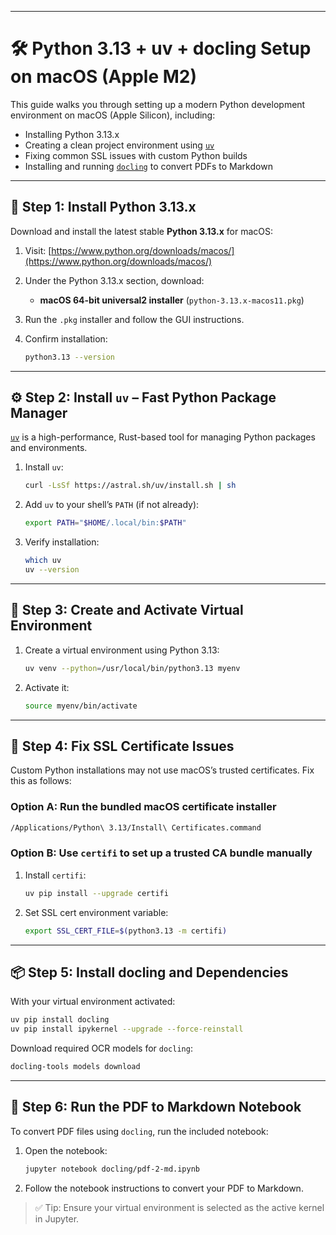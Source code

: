 
---

# 🛠️ Python 3.13 + uv + docling Setup on macOS (Apple M2)

This guide walks you through setting up a modern Python development environment on macOS (Apple Silicon), including:

* Installing Python 3.13.x
* Creating a clean project environment using [`uv`](https://github.com/astral-sh/uv)
* Fixing common SSL issues with custom Python builds
* Installing and running [`docling`](https://github.com/docling-project/docling) to convert PDFs to Markdown

---

## 🐍 Step 1: Install Python 3.13.x

Download and install the latest stable **Python 3.13.x** for macOS:

1. Visit: [https://www.python.org/downloads/macos/](https://www.python.org/downloads/macos/)
2. Under the Python 3.13.x section, download:

   * **macOS 64-bit universal2 installer** (`python-3.13.x-macos11.pkg`)
3. Run the `.pkg` installer and follow the GUI instructions.
4. Confirm installation:

   ```bash
   python3.13 --version
   ```

---

## ⚙️ Step 2: Install `uv` – Fast Python Package Manager

[`uv`](https://github.com/astral-sh/uv) is a high-performance, Rust-based tool for managing Python packages and environments.

1. Install `uv`:

   ```bash
   curl -LsSf https://astral.sh/uv/install.sh | sh
   ```
2. Add `uv` to your shell’s `PATH` (if not already):

   ```bash
   export PATH="$HOME/.local/bin:$PATH"
   ```
3. Verify installation:

   ```bash
   which uv
   uv --version
   ```

---

## 🧪 Step 3: Create and Activate Virtual Environment

1. Create a virtual environment using Python 3.13:

   ```bash
   uv venv --python=/usr/local/bin/python3.13 myenv
   ```
2. Activate it:

   ```bash
   source myenv/bin/activate
   ```

---

## 🔐 Step 4: Fix SSL Certificate Issues

Custom Python installations may not use macOS’s trusted certificates. Fix this as follows:

### Option A: Run the bundled macOS certificate installer

```bash
/Applications/Python\ 3.13/Install\ Certificates.command
```

### Option B: Use `certifi` to set up a trusted CA bundle manually

1. Install `certifi`:

   ```bash
   uv pip install --upgrade certifi
   ```
2. Set SSL cert environment variable:

   ```bash
   export SSL_CERT_FILE=$(python3.13 -m certifi)
   ```

---

## 📦 Step 5: Install docling and Dependencies

With your virtual environment activated:

```bash
uv pip install docling
uv pip install ipykernel --upgrade --force-reinstall
```

Download required OCR models for `docling`:

```bash
docling-tools models download
```

---

## 📄 Step 6: Run the PDF to Markdown Notebook

To convert PDF files using `docling`, run the included notebook:

1. Open the notebook:

   ```bash
   jupyter notebook docling/pdf-2-md.ipynb
   ```

2. Follow the notebook instructions to convert your PDF to Markdown.

> ✅ Tip: Ensure your virtual environment is selected as the active kernel in Jupyter.

